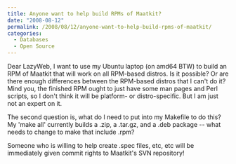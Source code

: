 ```yaml
---
title: Anyone want to help build RPMs of Maatkit?
date: "2008-08-12"
permalink: /2008/08/12/anyone-want-to-help-build-rpms-of-maatkit/
categories:
  - Databases
  - Open Source
---
```

Dear LazyWeb, I want to use my Ubuntu laptop (on amd64 BTW) to build an RPM of Maatkit that will work on all RPM-based distros. Is it possible? Or are there enough differences between the RPM-based distros that I can't do it? Mind you, the finished RPM ought to just have some man pages and Perl scripts, so I don't think it will be platform- or distro-specific. But I am just not an expert on it.

The second question is, what do I need to put into my Makefile to do this? My 'make all' currently builds a .zip, a .tar.gz, and a .deb package -- what needs to change to make that include .rpm?

Someone who is willing to help create .spec files, etc, etc will be immediately given commit rights to Maatkit's SVN repository!
